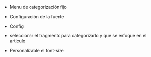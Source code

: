 - Menu de categorización fijo
- Configuración de la fuente
- Config

- seleccionar el tragmento para categorizarlo y que se enfoque en el articulo
- Personalizable el font-size
